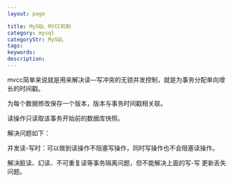 ```yaml
---
layout: page

title: MySQL MVCC机制
category: mysql
categoryStr: MySQL
tags:
keywords:
description:
---
```



mvcc简单来说就是用来解决读—写冲突的无锁并发控制，就是为事务分配单向增长的时间戳。

为每个数据修改保存一个版本，版本与事务时间戳相关联。

读操作只读取该事务开始前的数据库快照。

解决问题如下：

并发读-写时：可以做到读操作不阻塞写操作，同时写操作也不会阻塞读操作。

解决脏读、幻读、不可重复读等事务隔离问题，但不能解决上面的写-写 更新丢失问题。